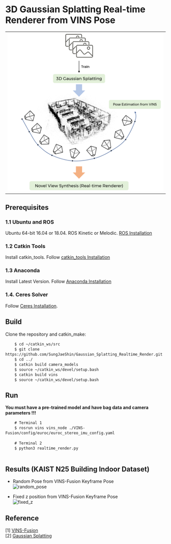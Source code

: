 # 3D Gaussian Splatting Real-time Renderer from VINS Pose

<table>
  <tr>
     <td> <img src="./pipeline.png" width="500" height="500"> </td>     
  </tr> 
</table>

## Prerequisites
### 1.1 **Ubuntu** and **ROS**
Ubuntu 64-bit 16.04 or 18.04.
ROS Kinetic or Melodic. [ROS Installation](http://wiki.ros.org/ROS/Installation)

### 1.2 **Catkin Tools**
Install catkin_tools. Follow [catkin_tools Installation](https://catkin-tools.readthedocs.io/en/latest/installing.html)

### 1.3 **Anaconda**
Install Latest Version.
Follow [Anaconda Installation](https://www.anaconda.com/products/distribution#linux)

### 1.4. **Ceres Solver**
Follow [Ceres Installation](http://ceres-solver.org/installation.html).


## Build 
Clone the repository and catkin_make:
```
    $ cd ~/catkin_ws/src
    $ git clone https://github.com/SungJaeShin/Gaussian_Splatting_Realtime_Render.git
    $ cd ../
    $ catkin build camera_models
    $ source ~/catkin_ws/devel/setup.bash
    $ catkin build vins
    $ source ~/catkin_ws/devel/setup.bash
```

## Run
**You must have a pre-trained model and have bag data and camera parameters !!!**
```
    # Terminal 1
    $ rosrun vins vins_node ./VINS-Fusion/config/euroc/euroc_stereo_imu_config.yaml

    # Terminal 2
    $ python3 realtime_render.py
 
```


## Results (KAIST N25 Building Indoor Dataset) 
- Random Pose from VINS-Fusion Keyframe Pose \
    ![random_pose](https://github.com/SungJaeShin/Gaussian_Splatting_Realtime_Render/assets/67855888/50135cfc-2a12-4efd-adac-c751887e495e)

- Fixed z position from VINS-Fusion Keyframe Pose \
    ![fixed_z](https://github.com/SungJaeShin/Gaussian_Splatting_Realtime_Render/assets/67855888/ada854f3-091d-4a86-ba31-fbf7ea8ffdc1)


## Reference 
[1] [VINS-Fusion](https://github.com/HKUST-Aerial-Robotics/VINS-Fusion.git) \
[2] [Gaussian Splatting](https://github.com/graphdeco-inria/gaussian-splatting.git) 

